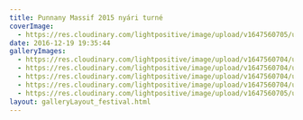 ```yaml
---
title: Punnany Massif 2015 nyári turné
coverImage:
  - https://res.cloudinary.com/lightpositive/image/upload/v1647560705/uploads/Punnany%20Massif%202015%20ny%C3%A1ri%20turn%C3%A9/00Punnanymassif-koncert.jpg
date: 2016-12-19 19:35:44
galleryImages: 
  - https://res.cloudinary.com/lightpositive/image/upload/v1647560704/uploads/Punnany%20Massif%202015%20ny%C3%A1ri%20turn%C3%A9/Punnanymassif-koncert.jpg
  - https://res.cloudinary.com/lightpositive/image/upload/v1647560704/uploads/Punnany%20Massif%202015%20ny%C3%A1ri%20turn%C3%A9/Punnanymassif-koncert5.jpg
  - https://res.cloudinary.com/lightpositive/image/upload/v1647560704/uploads/Punnany%20Massif%202015%20ny%C3%A1ri%20turn%C3%A9/01Punnanymassif-koncert.jpg
  - https://res.cloudinary.com/lightpositive/image/upload/v1647560704/uploads/Punnany%20Massif%202015%20ny%C3%A1ri%20turn%C3%A9/Punnanymassif-koncert4.jpg
  - https://res.cloudinary.com/lightpositive/image/upload/v1647560705/uploads/Punnany%20Massif%202015%20ny%C3%A1ri%20turn%C3%A9/00Punnanymassif-koncert.jpg
layout: galleryLayout_festival.html
---
```

